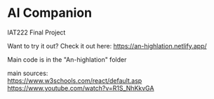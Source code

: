 # AI Companion
IAT222 Final Project  

Want to try it out? Check it out here: https://an-highlation.netlify.app/  

Main code is in the "An-highlation" folder  

main sources:  
https://www.w3schools.com/react/default.asp  
https://www.youtube.com/watch?v=R1S_NhKkvGA

